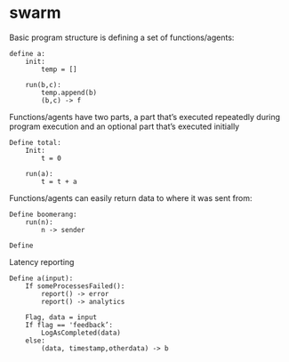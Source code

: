 # swarm

Basic program structure is defining a set of functions/agents:

```
define a:
    init:
        temp = []

    run(b,c):
        temp.append(b)
        (b,c) -> f
```

Functions/agents have two parts, a part that’s executed repeatedly during program execution and an optional part that’s executed initially

```
Define total:
    Init:
        t = 0

    run(a):
        t = t + a
```        

Functions/agents can easily return data to where it was sent from:

```
Define boomerang:
    run(n):
        n -> sender

Define 
```




Latency reporting

```
Define a(input):
    If someProcessesFailed():
        report() -> error
        report() -> analytics

    Flag, data = input
    If flag == 'feedback’:
        LogAsCompleted(data)
    else:
        (data, timestamp,otherdata) -> b
```




